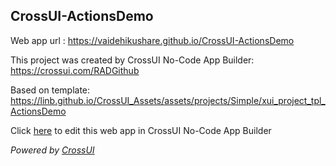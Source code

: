 ## CrossUI-ActionsDemo
Web app url : https://vaidehikushare.github.io/CrossUI-ActionsDemo

This project was created by CrossUI No-Code App Builder: https://crossui.com/RADGithub

Based on template: https://linb.github.io/CrossUI_Assets/assets/projects/Simple/xui_project_tpl_ActionsDemo

Click [here](https://crossui.com/RADGithub/#!from=github&owner=vaidehikushare&repo=CrossUI-ActionsDemo) to edit this web app in CrossUI No-Code App Builder

<i>Powered by [CrossUI](https://crossui.com)</i>

